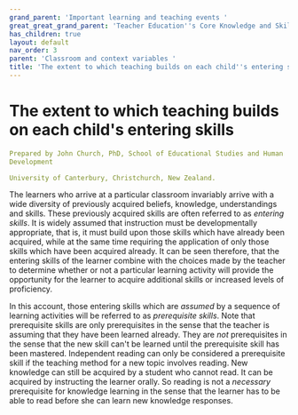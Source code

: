 ```yaml
---
grand_parent: 'Important learning and teaching events '
great_great_grand_parent: 'Teacher Education''s Core Knowledge and Skills.'
has_children: true
layout: default
nav_order: 3
parent: 'Classroom and context variables '
title: 'The extent to which teaching builds on each child''s entering skills '
---
```

# The extent to which teaching builds on each child's entering skills


```yaml
Prepared by John Church, PhD, School of Educational Studies and Human
Development

University of Canterbury, Christchurch, New Zealand.
```


The learners who arrive at a particular classroom invariably arrive with
a wide diversity of previously acquired beliefs, knowledge,
understandings and skills. These previously acquired skills are often
referred to as *entering skills*. It is widely assumed that instruction
must be developmentally appropriate, that is, it must build upon those
skills which have already been acquired, while at the same time
requiring the application of only those skills which have been acquired
already. It can be seen therefore, that the entering skills of the
learner combine with the choices made by the teacher to determine
whether or not a particular learning activity will provide the
opportunity for the learner to acquire additional skills or increased
levels of proficiency.

In this account, those entering skills which are *assumed* by a sequence
of learning activities will be referred to as *prerequisite skills*.
Note that prerequisite skills are only prerequisites in the sense that
the teacher is assuming that they have been learned already. They are
*not* prerequisites in the sense that the new skill can\'t be learned
until the prerequisite skill has been mastered. Independent reading can
only be considered a prerequisite skill if the teaching method for a new
topic involves reading. New knowledge can still be acquired by a student
who cannot read. It can be acquired by instructing the learner orally.
So reading is not a *necessary* prerequisite for knowledge learning in
the sense that the learner has to be able to read before she can learn
new knowledge responses.
